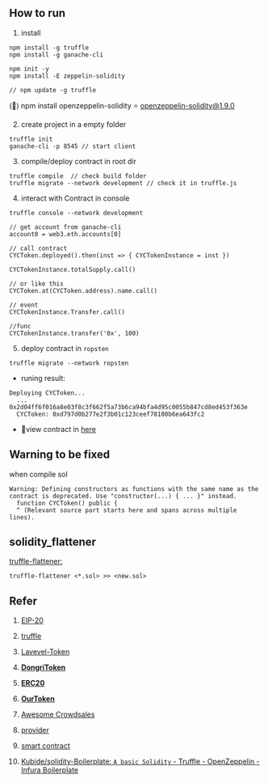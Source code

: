 

## How to run
1. install 
```
npm install -g truffle
npm install -g ganache-cli

npm init -y
npm install -E zeppelin-solidity

// npm update -g truffle
```
(&#x1F34E;) npm install  openzeppelin-solidity
:star: openzeppelin-solidity@1.9.0

2. create project in a empty folder
```
truffle init
ganache-cli -p 8545 // start client
```

3. compile/deploy contract in root dir
```
truffle compile  // check build folder
truffle migrate --network development // check it in truffle.js
```

4. interact with Contract in console

```
truffle console --network development

// get account from ganache-cli
account0 = web3.eth.accounts[0]

// call contract
CYCToken.deployed().then(inst => { CYCTokenInstance = inst })

CYCTokenInstance.totalSupply.call()

// or like this
CYCToken.at(CYCToken.address).name.call()

// event
CYCTokenInstance.Transfer.call()

//func
CYCTokenInstance.transfer('0x', 100)
```

5. deploy contract in `ropsten`

```
truffle migrate --network ropsten
```

* runing result:
```
Deploying CYCToken...
  ... 0x2d04ff6f016a8e03f8c3f662f5a73b6ca94bfa4d95c0055b847cd8ed453f363e
  CYCToken: 0xd797d0b277e2f3b01c123ceef78180b6ea643fc2
``` 

* :tada:view contract in [here](https://ropsten.etherscan.io/token/0xd797d0b277e2f3b01c123ceef78180b6ea643fc2)

## Warning to be fixed
when compile sol
```
Warning: Defining constructors as functions with the same name as the contract is deprecated. Use "constructor(...) { ... }" instead.
  function CYCToken() public {
  ^ (Relevant source part starts here and spans across multiple lines).
```

## solidity_flattener 

[truffle-flattener:](https://github.com/alcuadrado/truffle-flattener)
```
truffle-flattener <*.sol> >> <new.sol>
```

## Refer
1. [EIP-20](https://github.com/ethereum/EIPs/blob/master/EIPS/eip-20.md)
2. [truffle](http://www.cocoachina.com/blockchain/20180314/22592.html)
3. [Lavevel-Token](https://github.com/halls7588/ERC20-Token-and-ICO-Contract/blob/master/Lavevel-Token.sol)
4. [**DongriToken**](https://github.com/dongri/DongriToken)
5. [**ERC20**](https://github.com/OpenZeppelin/zeppelin-solidity/tree/master/contracts/token/ERC20)
6. [**OurToken**](https://github.com/Kubide/solidity-Boilerplate/blob/master/contracts/OurToken.sol)

7. [Awesome Crowdsales](https://github.com/rstormsf/awesome-crowdsales)
8. [provider](https://www.npmjs.com/package/truffle-wallet-provider)
9. [smart contract](https://www.jianshu.com/c/4d3800411cfa)

10. [Kubide/solidity-Boilerplate: `A basic Solidity` - Truffle - OpenZeppelin - Infura Boilerplate](https://github.com/Kubide/solidity-Boilerplate)